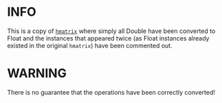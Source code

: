 
# INFO

This is a copy of [`hmatrix`](https://hackage.haskell.org/package/hmatrix-0.20.0.0 "hackage") where
simply all Double have been converted to Float and the instances that appeared twice (as Float
instances already existed in the original `hmatrix`) have been commented out.


# WARNING

There is no guarantee that the operations have been correctly converted!
